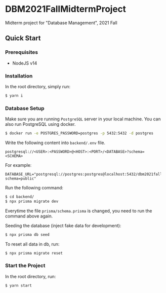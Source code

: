 # DBM2021FallMidtermProject

Midterm project for "Database Management", 2021 Fall

## Quick Start

### Prerequisites

- NodeJS v14

### Installation

In the root directory, simply run:

```bash
$ yarn i
```

### Database Setup

Make sure you are running `PostgreSQL` server in your local machine. You can also run PostgreSQL using docker.

```bash
$ docker run -e POSTGRES_PASSWORD=postgres -p 5432:5432 -d postgres
```

Write the following content into `backend/.env` file.

```
postgresql://<USER>:<PASSWORD>@<HOST>:<PORT>/<DATABASE>?schema=<SCHEMA>
```

For example:

```
DATABASE_URL="postgresql://postgres:postgres@localhost:5432/dbm2021fall?schema=public"
```

Run the following command:

```bash
$ cd backend/
$ npx prisma migrate dev
```

Everytime the file `prisma/schema.prisma` is changed, you need to run the command above again.

Seeding the database (inject fake data for development):

```bash
$ npx prisma db seed
```

To reset all data in db, run:

```bash
$ npx prisma migrate reset
```

### Start the Project

In the root directory, run:

```bash
$ yarn start
```
